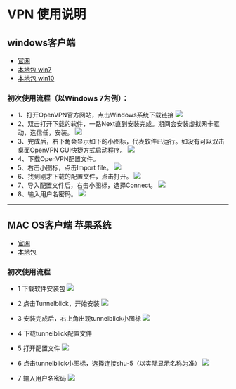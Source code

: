 
# VPN 使用说明

## windows客户端
* [官网](https://openvpn.net/index.php/open-source/downloads.html)
* [本地包 win7](https://wangyp.cf/assets/img/vpn/openvpn-install-2.4.8-I602-Win7.exe)
* [本地包 win10](https://wangyp.cf/assets/img/vpn/openvpn-install-2.4.8-I602-Win10.exe)

### 初次使用流程（以Windows 7为例）：
  - 1、打开OpenVPN官方网站，点击Windows系统下载链接 
  ![](https://wangyp.cf/assets/img/vpn/20191129175138.png)
  - 2、双击打开下载的软件，一路Next直到安装完成。期间会安装虚拟网卡驱动，选信任，安装。
  ![](https://wangyp.cf/assets/img/vpn/F646949762CA4735CE8D78D9B7A_0DD3DFD6_DBD0.jpg)
  - 3、完成后，右下角会显示如下的小图标，代表软件已运行。如没有可以双击桌面OpenVPN GUI快捷方式启动程序。
  ![](https://wangyp.cf/assets/img/vpn/43C905C3D61791F5CDCBA50302A_6E273245_35A1.jpg)
  - 4、下载OpenVPN配置文件。
  [](https://wangyp.cf/assets/img/vpn/yappam.ovpn)
  - 5、右击小图标，点击Import file。
  ![](https://wangyp.cf/assets/img/vpn/FA794E6843F536C84B39BDC8CEE_3A5A9624_77EB.jpg)
  - 6、找到刚才下载的配置文件，点击打开。
  ![](https://wangyp.cf/assets/img/vpn/20191129180000.png)
  - 7、导入配置文件后，右击小图标，选择Connect。
  ![](https://wangyp.cf/assets/img/vpn/0D348A4E750812659819DCE2FC4_F3FB9874_777F.jpg)
  - 8、输入用户名密码。
  ![](https://wangyp.cf/assets/img/vpn/5BC602E1DE435EA1D8EA21E91C6_66922AF2_1443B.jpg)
  
  
---

## MAC OS客户端  苹果系统


* [官网](https://tunnelblick.net/downloads.html)
* [本地包](https://wangyp.cf/assets/img/vpn/Tunnelblick_3.7.9a_build_5321.dmg)
### 初次使用流程
   - 1 下载软件安装包
     ![](https://wangyp.cf/assets/img/vpn/C9752C85453FB7404E4C3F97221_354E614C_30000.jpg)
   - 2 点击Tunnelblick，开始安装
     ![](https://wangyp.cf/assets/img/vpn/F5A98D5BA40B6D7D873BEE7D6C0_22071BAB_12504.jpg)
   - 3 安装完成后，右上角出现tunnelblick小图标
     ![](https://wangyp.cf/assets/img/vpn/4058E5804681FCF6484BBD0FC1C_8061AA20_107F.jpg)
   - 4 下载tunnelblick配置文件
     [](https://wangyp.cf/assets/img/vpn/yappam.ovpn)
     
   - 5 打开配置文件
     ![](https://wangyp.cf/assets/img/vpn/CC3B270A8E85D40767D8521D678_7476B369_43CE.jpg)
   - 6 点击tunnelblick小图标，选择连接shu-5（以实际显示名称为准）
     ![](https://wangyp.cf/assets/img/vpn/1953412AAE0C29A1F7622EC30D7_32329133_3770.jpg)
   - 7 输入用户名密码
     ![](https://wangyp.cf/assets/img/vpn/5A3191831DC9F5FAD445CF6AD87_A91343F6_6BFB.jpg)
